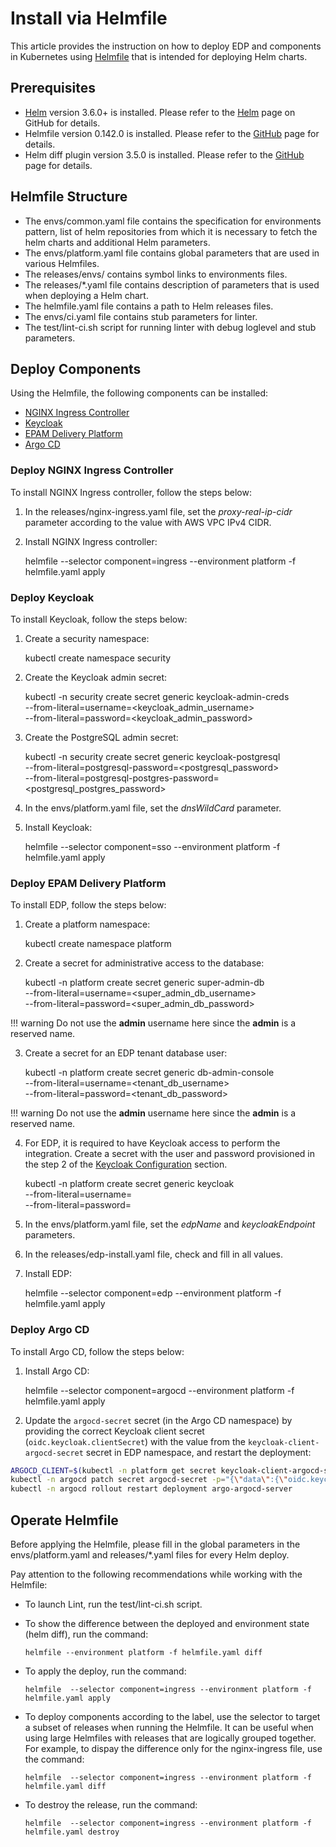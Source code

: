 # Install via Helmfile

This article provides the instruction on how to deploy EDP and components in Kubernetes using [Helmfile](https://github.com/helmfile/helmfile) that is intended for deploying Helm charts.

## Prerequisites
* [Helm](https://helm.sh) version 3.6.0+ is installed. Please refer to the [Helm](https://github.com/helm/helm/releases/tag/v3.6.0) page on GitHub for details.
* Helmfile version 0.142.0 is installed. Please refer to the [GitHub](https://github.com/helmfile/helmfile) page for details.
* Helm diff plugin version 3.5.0 is installed. Please refer to the [GitHub](https://github.com/databus23/helm-diff) page for details.

## Helmfile Structure
* The envs/common.yaml file contains the specification for environments pattern, list of helm repositories from which it is necessary to fetch the helm charts and additional Helm parameters.
* The envs/platform.yaml file contains global parameters that are used in various Helmfiles.
* The releases/envs/ contains symbol links to environments files.
* The releases/*.yaml file contains description of parameters that is used when deploying a Helm chart.
* The helmfile.yaml file contains a path to Helm releases files.
* The envs/ci.yaml file contains stub parameters for linter.
* The test/lint-ci.sh script for running linter with debug loglevel and stub parameters.


## Deploy Components

Using the Helmfile, the following components can be installed:

* [NGINX Ingress Controller](https://github.com/kubernetes/ingress-nginx/tree/master/charts/ingress-nginx)
* [Keycloak](https://github.com/codecentric/helm-charts/tree/master/charts/keycloak)
* [EPAM Delivery Platform](https://github.com/epam/edp-install/tree/master/deploy-templates)
* [Argo CD](https://github.com/argoproj/argo-helm/tree/master/charts/argo-cd)

### Deploy NGINX Ingress Controller

To install NGINX Ingress controller, follow the steps below:

1. In the releases/nginx-ingress.yaml file, set the *proxy-real-ip-cidr* parameter according to the value with AWS VPC IPv4 CIDR.
2. Install NGINX Ingress controller:

      helmfile  --selector component=ingress --environment platform -f helmfile.yaml apply

### Deploy Keycloak

To install Keycloak, follow the steps below:

1. Create a security namespace:

      kubectl create namespace security

2. Create the Keycloak admin secret:

      kubectl -n security create secret generic keycloak-admin-creds \
      --from-literal=username=<keycloak_admin_username> \
      --from-literal=password=<keycloak_admin_password>

4. Create the PostgreSQL admin secret:

      kubectl -n security create secret generic keycloak-postgresql \
      --from-literal=postgresql-password=<postgresql_password> \
      --from-literal=postgresql-postgres-password=<postgresql_postgres_password>

5. In the envs/platform.yaml file, set the *dnsWildCard* parameter.

6. Install Keycloak:

      helmfile  --selector component=sso --environment platform -f helmfile.yaml apply

### Deploy EPAM Delivery Platform

To install EDP, follow the steps below:

1. Create a platform namespace:

      kubectl create namespace platform

2. Create a secret for administrative access to the database:

      kubectl -n platform create secret generic super-admin-db \
        --from-literal=username=<super_admin_db_username> \
        --from-literal=password=<super_admin_db_password>

  !!! warning
      Do not use the **admin** username here since the **admin** is a reserved name.

3. Create a secret for an EDP tenant database user:

      kubectl -n platform create secret generic db-admin-console \
        --from-literal=username=<tenant_db_username> \
        --from-literal=password=<tenant_db_password>

  !!! warning
      Do not use the **admin** username here since the **admin** is a reserved name.

4. For EDP, it is required to have Keycloak access to perform the integration. Create a secret with the user and password provisioned in the step 2 of the [Keycloak Configuration](./install-keycloak.md#configuration) section.

      kubectl -n platform create secret generic keycloak \
        --from-literal=username=<username> \
        --from-literal=password=<password>

5. In the envs/platform.yaml file, set the *edpName* and *keycloakEndpoint* parameters.
6. In the releases/edp-install.yaml file, check and fill in all values.
7. Install EDP:

      helmfile  --selector component=edp --environment platform -f helmfile.yaml apply

### Deploy Argo CD

To install Argo CD, follow the steps below:

1. Install Argo CD:

      helmfile  --selector component=argocd --environment platform -f helmfile.yaml apply

2. Update the `argocd-secret` secret (in the Argo CD namespace) by providing the correct Keycloak client secret (`oidc.keycloak.clientSecret`) with the value from the `keycloak-client-argocd-secret` secret in EDP namespace, and restart the deployment:

  ```bash
  ARGOCD_CLIENT=$(kubectl -n platform get secret keycloak-client-argocd-secret  -o jsonpath='{.data.clientSecret}')
  kubectl -n argocd patch secret argocd-secret -p="{\"data\":{\"oidc.keycloak.clientSecret\": \"${ARGOCD_CLIENT}\"}}" -v=1
  kubectl -n argocd rollout restart deployment argo-argocd-server
  ```

## Operate Helmfile

Before applying the Helmfile, please fill in the global parameters in the envs/platform.yaml and releases/*.yaml files for every Helm deploy.

Pay attention to the following recommendations while working with the Helmfile:

* To launch Lint, run the test/lint-ci.sh script.

* To show the difference between the deployed and environment state (helm diff), run the command:

      helmfile --environment platform -f helmfile.yaml diff

* To apply the deploy, run the command:

      helmfile  --selector component=ingress --environment platform -f helmfile.yaml apply

* To deploy components according to the label, use the selector to target a subset of releases when running the Helmfile. It can be useful when using large Helmfiles with releases that are logically grouped together. For example, to dispay the difference only for the nginx-ingress file, use the command:

      helmfile  --selector component=ingress --environment platform -f helmfile.yaml diff

* To destroy the release, run the command:

      helmfile  --selector component=ingress --environment platform -f helmfile.yaml destroy